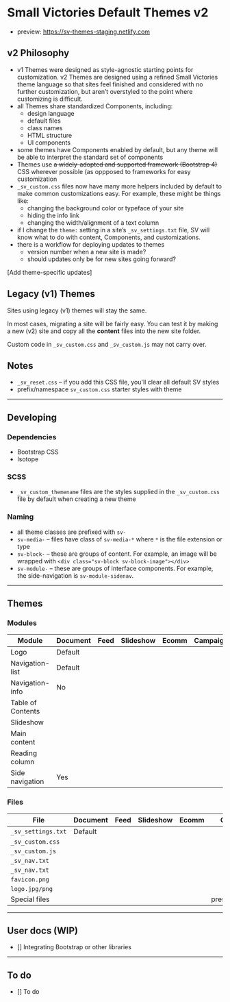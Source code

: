 # Small Victories Default Themes v2
+ preview: https://sv-themes-staging.netlify.com

## v2 Philosophy
+ v1 Themes were designed as style-agnostic starting points for customization. v2 Themes are designed using a refined Small Victories theme language so that sites feel finished and considered with no further customization, but aren’t overstyled to the point where customizing is difficult.
+ all Themes share standardized Components, including:
  + design language
  + default files
  + class names
  + HTML structure
  + UI components
+ some themes have Components enabled by default, but any theme will be able to interpret the standard set of components
+ Themes use ~~a widely-adopted and supported framework (Bootstrap 4)~~ CSS wherever possible (as oppposed to frameworks for easy customization
+ `_sv_custom.css` files now have many more helpers included by default to make common customizations easy. For example, these might be things like:
  + changing the background color or typeface of your site
  + hiding the info link
  + changing the width/alignment of a text column
+ if I change the `theme:` setting in a site’s `_sv_settings.txt` file, SV will know what to do with content, Components, and customizations.
+ there is a workflow for deploying updates to themes
  + version number when a new site is made?
  + should updates only be for new sites going forward?

[Add theme-specific updates]

## Legacy (v1) Themes
Sites using legacy (v1) themes will stay the same.

In most cases, migrating a site will be fairly easy. You can test it by making a new (v2) site and copy all the **content** files into the new site folder.

Custom code in `_sv_custom.css` and `_sv_custom.js` may not carry over.

## Notes
+ `_sv_reset.css` – if you add this CSS file, you'll clear all default SV styles
+ prefix/namespace `sv_custom.css` starter styles with theme

<hr>

## Developing

### Dependencies
- Bootstrap CSS
- Isotope

### SCSS
- `_sv_custom_themename` files are the styles supplied in the `_sv_custom.css` file by default when creating a new theme

### Naming
- all theme classes are prefixed with `sv-`
- `sv-media-` – files have class of `sv-media-*` where `*` is the file extension or type
- `sv-block-` – these are groups of content. For example, an image will be wrapped with `<div class="sv-block sv-block-image"></div>`
- `sv-module-` – these are groups of interface components. For example, the side-navigation is `sv-module-sidenav`.

<hr>

## Themes

### Modules
| Module  | Document  |  Feed | Slideshow  |  Ecomm |  Campaign |  Presentation |  Portfolio |  HTML |
|---|---|---|---|---|---|---|---|---|
| Logo  | Default  |   |   |   |   |   |   |   |
| Navigation-list  | Default  |   |   |   |   |   |   |   |
| Navigation-info  | No  |   |   |   |   |   |   |   |
| Table of Contents  |   |   |   |   |   |   |   |   |
| Slideshow  |   |   |   |   |   |   |   |   |
| Main content  |   |   |   |   |   |   |   |   |
| Reading column  |   |   |   |   |   |   |   |   |
| Side navigation  | Yes  |   |   |   |   |   |   |   |

### Files

| File  | Document  |  Feed | Slideshow  |  Ecomm |  Campaign |  Presentation |  Portfolio |  HTML |
|---|---|---|---|---|---|---|---|---|
| `_sv_settings.txt`  | Default  |   |   |   |   |   |   |   |
| `_sv_custom.css`  |   |   |   |   |   |   |   |   |
| `_sv_custom.js`  |   |   |   |   |   |   |   |   |
| `_sv_nav.txt`  |   |   |   |   |   |   |   |   |
| `_sv_nav.txt`  |   |   |   |   |   |   |   |   |
| `favicon.png`  |   |   |   |   |   |   |   |   |
| `logo.jpg/png`  |   |   |   |   |   |   |   |   |
| Special files  |   |   |   |   | presentation.md  |

<hr>

## User docs (WIP)
- [] Integrating Bootstrap or other libraries

<hr>

## To do
- [] To do
